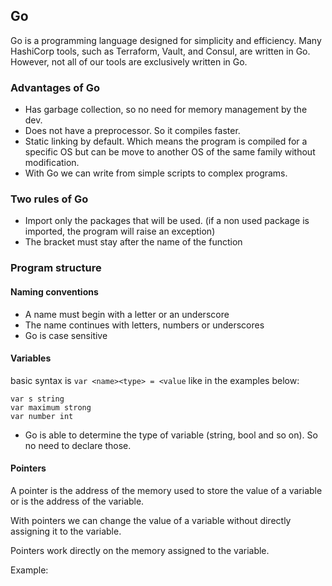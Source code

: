 ## Go
Go is a programming language designed for simplicity and efficiency.
Many HashiCorp tools, such as Terraform, Vault, and Consul, are written in Go. However, not all of our tools are exclusively written in Go.

### Advantages of Go 
- Has garbage collection, so no need for memory management by the dev.
- Does not have a preprocessor. So it compiles faster.
- Static linking by default. Which means the program is compiled for a specific OS but can be move to another OS of the same family without modification.
- With Go we can write from simple scripts to complex programs.

### Two rules of Go

- Import only the packages that will be used. (if a non used package is imported, the program will raise an exception)
- The bracket must stay after the name of the function

### Program structure

#### Naming conventions

- A name must begin with a letter or an underscore
- The name continues with letters, numbers or underscores
- Go is case sensitive

#### Variables

basic syntax is ```var <name><type> = <value``` like in the examples below:

```
var s string
var maximum strong
var number int
```
- Go is able to determine the type of variable (string, bool and so on). So no need to declare those.

#### Pointers

A pointer is the address of the memory used to store the value of a variable or is the address of the variable.

With pointers we can change the value of a variable without directly assigning it to the variable.

Pointers work directly on the memory assigned to the variable.

Example:

```

```



